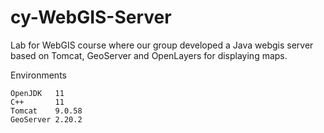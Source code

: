 # cy-WebGIS-Server
Lab for WebGIS course where our group developed a Java webgis server based on Tomcat, GeoServer and OpenLayers for displaying maps.

Environments
```
OpenJDK   11
C++       11
Tomcat    9.0.58
GeoServer 2.20.2
```


